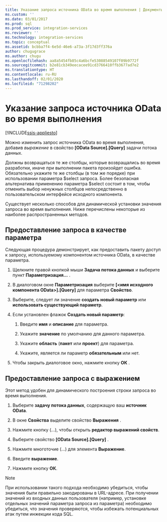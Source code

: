 ```yaml
---
title: Указание запроса источника OData во время выполнения | Документы Майкрософт
ms.custom: ''
ms.date: 03/01/2017
ms.prod: sql
ms.prod_service: integration-services
ms.reviewer: ''
ms.technology: integration-services
ms.topic: conceptual
ms.assetid: bcbba7f4-6e5d-46e6-a73a-3f17d3ff376a
author: chugugrace
ms.author: chugu
ms.openlocfilehash: aa8a5454fb85c4a6bcfe53088549107f09b9772f
ms.sourcegitcommit: b2e81cb349eecacee91cd3766410ffb3677ad7e2
ms.translationtype: HT
ms.contentlocale: ru-RU
ms.lasthandoff: 02/01/2020
ms.locfileid: "71298202"
---
```

# <a name="provide-an-odata-source-query-at-runtime"></a>Указание запроса источника OData во время выполнения

[!INCLUDE[ssis-appliesto](../../includes/ssis-appliesto-ssvrpluslinux-asdb-asdw-xxx.md)]


 Можно изменить запрос источника OData во время выполнения, добавив *выражение* в свойство **[OData Source].[Query]** задачи потока данных.  
  
 Должны возвращаться те же столбцы, которые возвращались во время разработки, иначе при выполнении пакета произойдет ошибка. Обязательно укажите те же столбцы (в том же порядке) при использовании параметра $select запроса. Более безопасная альтернатива применению параметра $select состоит в том, чтобы отменить выбор ненужных столбцов непосредственно в пользовательском интерфейсе исходного компонента.  
  
 Существует несколько способов для динамической установки значения запроса во время выполнения. Ниже перечислены некоторые из наиболее распространенных методов.  
  
## <a name="provide-the-query-as-a-parameter"></a>Предоставление запроса в качестве параметра  
 Следующая процедура демонстрирует, как предоставить пакету доступ к запросу, используемому компонентом источника OData, в качестве параметра.  
  
1.  Щелкните правой кнопкой мыши **Задача потока данных** и выберите пункт **Параметризация…** .  
  
2.  В диалоговом окне **Параметризация** выберите **[\<имя исходного компонента OData>].[Query]** для параметра **Свойство**.  
  
3.  Выберите, следует ли значение **создать новый параметр** или **использовать существующий параметр**.  
  
4.  Если установлен флажок **Создать новый параметр**:  
  
    1.  Введите **имя** и **описание** для параметра.  
  
    2.  Укажите **значение** по умолчанию для данного параметра.  
  
    3.  Укажите **область** (**пакет** или **проект**) для параметра.  
  
    4.  Укажите, является ли параметр **обязательным** или нет.  
  
5.  Чтобы закрыть диалоговое окно, нажмите кнопку **ОК** .  
  
## <a name="provide-the-query-with-an-expression"></a>Предоставление запроса с выражением
 Этот метод удобен для динамического построения строки запроса во время выполнения.
  
1.  Выберите **задачу потока данных**, содержащую ваш **источник OData**.  
  
2.  В окне **Свойства** выделите свойство **Выражения** .  
  
3.  Нажмите кнопку (…), чтобы открыть **редактор выражений свойств**.  
  
4.  Выберите свойство **[OData Source].[Query]** .  
  
5.  Нажмите многоточие (...) для элемента **Выражение**.  
  
6.  Введите **выражение**.  
  
7.  Нажмите кнопку **ОК**.  
  
> [!NOTE]  
> При использовании такого подхода необходимо убедиться, чтобы значения были правильно закодированы в URL-адресе. При получении значений из входных данных пользователя (например, установке отдельных значений параметра запроса из параметра) необходимо убедиться, что значения проверяются, чтобы избежать потенциальных атак путем инжекции кода SQL.  
  
  
